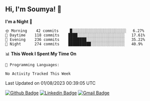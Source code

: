 ## Hi, I'm Soumya! 👋

<!--START_SECTION:waka-->
**I'm a Night 🦉** 

```text
🌞 Morning    42 commits     █░░░░░░░░░░░░░░░░░░░░░░░░   6.27% 
🌆 Daytime    118 commits    ████░░░░░░░░░░░░░░░░░░░░░   17.61% 
🌃 Evening    236 commits    ████████░░░░░░░░░░░░░░░░░   35.22% 
🌙 Night      274 commits    ██████████░░░░░░░░░░░░░░░   40.9%

```


📊 **This Week I Spent My Time On** 

```text
💬 Programming Languages: 

No Activity Tracked This Week
```


 Last Updated on 01/08/2023 00:39:05 UTC
<!--END_SECTION:waka-->

[![Github Badge](https://img.shields.io/badge/-rubyruins-grey?style=for-the-badge&logo=github&logoColor=white&link=https://github.com/rubyruins/)](https://www.github.com/rubyruins/) 
[![Linkedin Badge](https://img.shields.io/badge/-Soumya%20Parekh-0072b1?style=for-the-badge&logo=Linkedin&logoColor=white&link=https://www.linkedin.com/in/Soumya-Parekh/)](https://www.linkedin.com/in/Soumya-Parekh/) 
[![Gmail Badge](https://img.shields.io/badge/-soumyaparekh.me@gmail.com-c14438?style=for-the-badge&logo=Gmail&logoColor=white&link=mailto:soumyaparekh.me@gmail.com)](mailto:soumyaparekh.me@gmail.com) 
